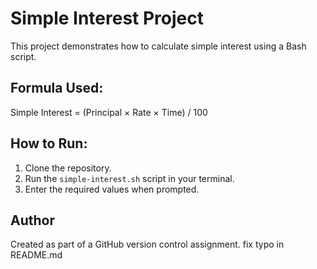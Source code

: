 # Simple Interest Project

This project demonstrates how to calculate simple interest using a Bash script.

## Formula Used:
Simple Interest = (Principal × Rate × Time) / 100

## How to Run:
1. Clone the repository.
2. Run the `simple-interest.sh` script in your terminal.
3. Enter the required values when prompted.

## Author
Created as part of a GitHub version control assignment.
fix typo in README.md
